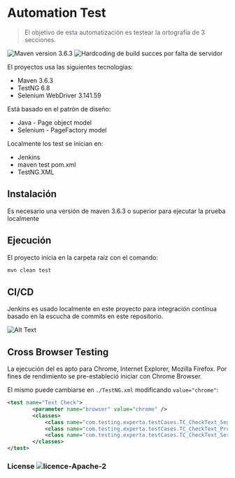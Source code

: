 # Automation Test
> El objetivo de esta automatización es testear la ortografía de 3 secciones.

<img src="https://img.shields.io/badge/maven-version%203.6.3-blue" alt="Maven version 3.6.3"></a>
<img src="https://img.shields.io/badge/build-success-brightgreen" alt="Hardcoding de build succes por falta de servidor"></a>

El proyectos usa las siguientes tecnologias:
* Maven 3.6.3
* TestNG 6.8
* Selenium WebDriver 3.141.59

Está basado en el patrón de diseño:
- Java - Page object model
- Selenium - PageFactory model

Localmente los test se inician en:
- Jenkins
- maven test pom.xml
- TestNG.XML

## Instalación

Es necesario una versión de maven 3.6.3 o superior para ejecutar la prueba localmente

## Ejecución

El proyecto inicia en la carpeta raíz con el comando:

```bash
mvn clean test
```

## CI/CD

Jenkins es usado localmente en este proyecto para integración contínua basado en la escucha de commits en este repositorio.

![Alt Text](https://i.ibb.co/DtvFzyP/automation.gif)

## Cross Browser Testing

La ejecución del es apto para Chrome, Internet Explorer, Mozilla Firefox. Por fines de rendimiento se pre-estableció iniciar con Chrome Browser.

El mismo puede cambiarse en `./TestNG.xml` modificando `value="chrome"`:

```xml
<test name="Text Check">
		<parameter name="browser" value="chrome" />
		<classes>
			<class name="com.testing.experta.testCases.TC_CheckText_Seguros_001" />
			<class name="com.testing.experta.testCases.TC_CheckText_Productores_001" />
			<class name="com.testing.experta.testCases.TC_CheckText_Servicios_001" />
		</classes>
</test>
```

### License  <img src="https://img.shields.io/badge/licence-Apache%202-yellowgreen" alt="licence-Apache-2"></a>
